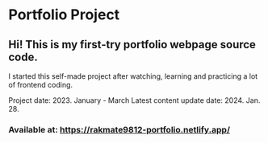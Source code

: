 # Portfolio Project

## Hi! This is my first-try portfolio webpage source code.

I started this self-made project after watching, learning and practicing a lot of frontend coding.

Project date: 2023. January - March
Latest content update date: 2024. Jan. 28.

### Available at: https://rakmate9812-portfolio.netlify.app/
